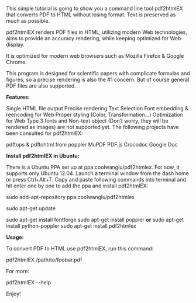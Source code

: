 This simple tutorial is going to show you a command line tool pdf2htmlEX that converts PDF to HTML without losing format. Text is preserved as much as possible.

pdf2htmlEX renders PDF files in HTML, utilizing modern Web technologies, aims to provide an accuracy rendering, while keeping optimized for Web display.

It is optimized for modern web browsers such as Mozilla Firefox & Google Chrome.

This program is designed for scientific papers with complicate formulas and figures, so a precise rendering is also the #1 concern. But of course general PDF files are also supported.

<strong>Features:</strong>

Single HTML file output
Precise rendering
Text Selection
Font embedding & reencoding for Web
Proper styling (Color, Transformation…)
Optimization for Web
Type 3 fonts and Non-text object (Don’t worry, they will be rendered as images) are not supported yet. The following projects have been consulted for pdf2htmlEX:

pdftops & pdftohtml from poppler
MuPDF
PDF.js
Crocodoc
Google Doc

<strong>Install pdf2htmlEX in Ubuntu:</strong>

There is a Ubuntu PPA set up at ppa:coolwanglu/pdf2htmlex. For now, it supports only Ubuntu 12.04. Launch a terminal window from the dash home or press Ctrl+Alt+T. Copy and paste following commands into terminal and hit enter one by one to add the ppa and install pdf2htmlEX:

sudo add-apt-repository ppa:coolwanglu/pdf2htmlex

sudo apt-get update

sudo apt-get install fontforge 
sudo apt-get install poppler  <strong>or</strong> sudo apt-get install python-poppler
sudo apt-get install pdf2htmlex

<strong>Usage:</strong>

To convert PDF to HTML use pdf2htmlEX, run this command:

pdf2htmlEX /path/to/foobar.pdf

For more:

pdf2htmlEX --help

Enjoy!

